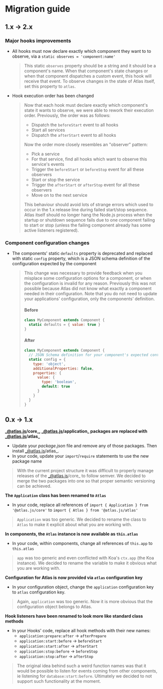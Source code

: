 # Migration guide

## 1.x -> 2.x

### Major hooks improvements

- All hooks must now declare exactly which component they want to to observe, via a `static observes = 'component:name'`
  > This static `observes` property should be a string and it should be a component's name. When that component's state changes or when that component dispatches a custom event, this hook will receive that event. To observe changes in the state of Atlas itself, set this property to `atlas`.

- Hook execution order has been changed
  > Now that each hook must declare exactly which component's state it wants to observe, we were able to rework their execution order. Previously, the order was as follows:
  >
  > - Dispatch the `beforeStart` event to all hooks
  > - Start all services
  > - Dispatch the `afterStart` event to all hooks
  >
  > Now the order more closely resembles an "observer" pattern:
  >
  > - Pick a service
  > - For that service, find all hooks which want to observe this service's events
  > - Trigger the `beforeStart` or `beforeStop` event for all these observers
  > - Start or stop the service
  > - Trigger the `afterStart` or `afterStop` event for all these observers
  > - Move on to the next service
  >
  > This behaviour should avoid lots of strange errors which used to occur in the 1.x release line during failed start/stop sequence. Atlas itself should no longer hang the Node.js process when the startup or shutdown sequence fails due to one component failing to start or stop (unless the failing component already has some active listeners registered).

### Component configuration changes

- The components' static `defaults` property is deprecated and replaced with static `config` property, which is a JSON schema definition of the configuration expected by the component
  > This change was necessary to provide feedback when you misplace some configuration options for a component, or when the configuration is invalid for any reason. Previously this was not possible because Atlas did not know what exactly a component needed in their configuration.
  > Note that you do not need to update your applications' configuration, only the components' definition.
  >
  > #### Before
  >
  > ```js
  > class MyComponent extends Component {
  >   static defaults = { value: true }
  > }
  > ```
  >
  > #### After
  >
  > ```js
  > class MyComponent extends Component {
  >   // JSON Schema definition for your component's expected configuration
  >   static config = {
  >     type: 'object',
  >     additionalProperties: false,
  >     properties: {
  >       value: {
  >         type: 'boolean',
  >         default: true
  >       }
  >     }
  >   }
  > }
  > ```

## 0.x -> 1.x

**_@atlas.js/core_, _@atlas.js/application_ packages are replaced with _@atlas.js/atlas_**

- Update your _package.json_ file and remove any of those packages. Then install _@atlas.js/atlas_.
- In your code, update your `import`/`require` statements to use the new package name

> With the current project structure it was difficult to properly manage releases of the _@atlas.js/core_ to follow semver. We decided to merge the two packages into one so that proper semantic versioning can be achieved.

**The `Application` class has been renamed to `Atlas`**

- In your code, replace all references of `import { Application } from '@atlas.js/core'` to `import { Atlas } from '@atlas.js/atlas'`

> `Application` was too generic. We decided to rename the class to `Atlas` to make it explicit about what you are working with.

**In components, the `Atlas` instance is now available as `this.atlas`**

- In your code, within components, change all references of `this.app` to `this.atlas`

> `app` was too generic and even conflicted with Koa's `ctx.app` (the Koa instance). We decided to rename the variable to make it obvious what you are working with.

**Configuration for Atlas is now provided via `atlas` configuration key**

- In your configuration object, change the `application` configuration key to `atlas` configuration key.

> Again, `application` was too generic. Now it is more obvious that the configuration object belongs to Atlas.

**Hook listeners have been renamed to look more like standard class methods**

- In your Hooks' code, replace all hook methods with their new names:
  - `application:prepare:after` -> `afterPrepare`
  - `application:start:before` -> `beforeStart`
  - `application:start:after` -> `afterStart`
  - `application:stop:before` -> `beforeStop`
  - `application:stop:after` -> `afterStop`

> The original idea behind such a weird function names was that it would be possible to listen for events coming from other components, ie listening for `database:start:before`. Ultimately we decided to not support such functionality at the moment.
